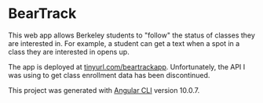 # BearTrack

This web app allows Berkeley students to "follow" the status of classes they are interested in. For example, a student can get a text when a spot in a class they are interested in opens up.

The app is deployed at [tinyurl.com/beartrackapp](tinyurl.com/beartrackapp). Unfortunately, the API I was using to get class enrollment data has been discontinued.

This project was generated with [Angular CLI](https://github.com/angular/angular-cli) version 10.0.7.
